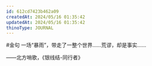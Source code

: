 ```yaml
---
id: 612cd7423b462a09
createdAt: 2024/05/16 01:35:42
updatedAt: 2024/05/16 01:35:42
thinoType: JOURNAL
---
```

#金句 一场“暴雨”，带走了一整个世界……荒谬，却是事实……

——北方哨歌，《银线结-同行者》